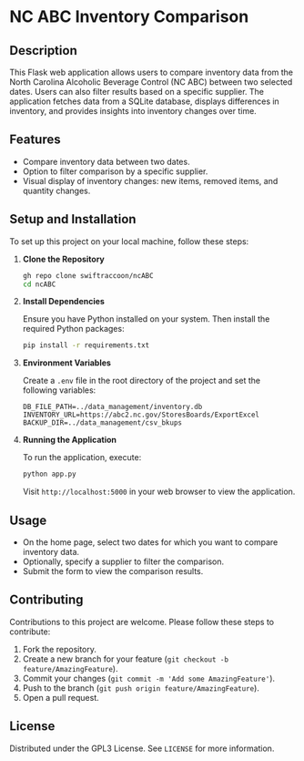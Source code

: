 # NC ABC Inventory Comparison

## Description

This Flask web application allows users to compare inventory data from the North Carolina Alcoholic Beverage Control (NC ABC) between two selected dates. Users can also filter results based on a specific supplier. The application fetches data from a SQLite database, displays differences in inventory, and provides insights into inventory changes over time.

## Features

- Compare inventory data between two dates.
- Option to filter comparison by a specific supplier.
- Visual display of inventory changes: new items, removed items, and quantity changes.

## Setup and Installation

To set up this project on your local machine, follow these steps:

1. **Clone the Repository**

   ```bash
   gh repo clone swiftraccoon/ncABC
   cd ncABC
   ```

2. **Install Dependencies**

   Ensure you have Python installed on your system. Then install the required Python packages:

   ```bash
   pip install -r requirements.txt
   ```

3. **Environment Variables**

   Create a `.env` file in the root directory of the project and set the following variables:

   ```
   DB_FILE_PATH=../data_management/inventory.db
   INVENTORY_URL=https://abc2.nc.gov/StoresBoards/ExportExcel
   BACKUP_DIR=../data_management/csv_bkups
   ```

4. **Running the Application**

   To run the application, execute:

   ```bash
   python app.py
   ```

   Visit `http://localhost:5000` in your web browser to view the application.

## Usage

- On the home page, select two dates for which you want to compare inventory data.
- Optionally, specify a supplier to filter the comparison.
- Submit the form to view the comparison results.

## Contributing

Contributions to this project are welcome. Please follow these steps to contribute:

1. Fork the repository.
2. Create a new branch for your feature (`git checkout -b feature/AmazingFeature`).
3. Commit your changes (`git commit -m 'Add some AmazingFeature'`).
4. Push to the branch (`git push origin feature/AmazingFeature`).
5. Open a pull request.

## License

Distributed under the GPL3 License. See `LICENSE` for more information.

```
